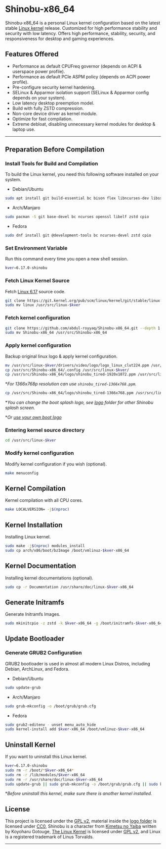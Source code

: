 # Shinobu-x86_64

Shinobu-x86_64 is a personal Linux kernel configuration based on the latest stable [Linux kernel](https://kernel.org) release.
Customized for high performance stability and security with low latency. Offers high performance, stability, security, and responsiveness for desktop and gaming experiences.

## Features Offered

* Performance as default CPUFreq governor (depends on ACPI & userspace power profile).
* Performance as default PCIe ASPM policy (depends on ACPI power profile).
* Pre-configure security kernel hardening.
* SELinux & Apparmor isolation support (SELinux & Apparmor config depends on your system).
* Low latency desktop preemption model.
* Build with fully ZSTD compression.
* Non-core device driver as kernel module.
* Optimize for fast compilation.
* Extreme debloat, disabling unnecessary kernel modules for desktop & laptop use.

---

## Preparation Before Compilation

### Install Tools for Build and Compilation

To build the Linux kernel, you need this following software installed on your system.

* Debian/Ubuntu

```bash
sudo apt install git build-essential bc bison flex libncurses-dev libssl-dev libelf-dev zstd cpio
```

* Arch/Manjaro

```bash
sudo pacman -S git base-devel bc ncurses openssl libelf zstd cpio
```

* Fedora

```bash
sudo dnf install git @development-tools bc ncurses-devel zstd cpio
```

### Set Environment Variable

Run this command every time you open a new shell session.

```bash
kver=6.17.0-shinobu
```

### Fetch Linux Kernel Source

Fetch [Linux 6.17](https://git.kernel.org/pub/scm/linux/kernel/git/stable/linux.git/commit/?h=v6.17) source code.
 
```bash
git clone https://git.kernel.org/pub/scm/linux/kernel/git/stable/linux.git --depth 1 -b v6.17
sudo mv linux /usr/src/linux-$kver
```

### Fetch kernel configuration

```bash
git clone https://github.com/abdul-royyaq/Shinobu-x86_64.git --depth 1
sudo mv Shinobu-x86_64 /usr/src/Shinobu-x86_64
```

### Apply kernel configuration

Backup original linux logo & apply kernel configuration.

```bash
mv /usr/src/linux-$kver/drivers/video/logo/logo_linux_clut224.ppm /usr/src/linux-$kver/drivers/video/logo/logo_linux_clut224.backup.ppm
cp /usr/src/Shinobu-x86_64/.config /usr/src/linux-$kver/
cp /usr/src/Shinobu-x86_64/logo/shinobu_tired-1920x1072.ppm /usr/src/linux-$kver/drivers/video/logo/logo_linux_clut224.ppm
```

**For 1366x768p resolution can use `shinobu_tired-1366x768.ppm`.*

```bash
cp /usr/src/Shinobu-x86_64/logo/shinobu_tired-1366x768.ppm /usr/src/linux-$kver/drivers/video/logo/logo_linux_clut224.ppm
```

**You can change the boot splash logo, see [logo](logo/) folder for other Shinobu splash screen.*

**Or [use your own boot logo](logo/README.md)*

### Entering kernel source directory

```bash
cd /usr/src/linux-$kver
```

### Modify kernel configuration

Modify kernel configuration if you wish (optional).

```bash
make menuconfig
```

## Kernel Compilation

Kernel compilation with all CPU cores.

```bash
make LOCALVERSION= -j$(nproc)
```

## Kernel Installation

Installing Linux kernel.

```bash
sudo make -j$(nproc) modules_install
sudo cp arch/x86/boot/bzImage /boot/vmlinuz-$kver-x86_64
```

## Kernel Documentation

Installing kernel documentations (optional).

```bash
sudo cp -r Documentation /usr/share/doc/linux-$kver-x86_64
```

## Generate Initramfs

Generate Initramfs Images.

```bash
sudo mkinitcpio -z zstd -k $kver-x86_64 -g /boot/initramfs-$kver-x86_64.img || sudo dracut --zstd --kver $kver-x86_64
```

## Update Bootloader

### Generate GRUB2 Configuration

GRUB2 bootloader is used in almost all modern Linux Distros, including Debian, ArchLinux, and Fedora.

* Debian/Ubuntu

```bash
sudo update-grub
```

* Arch/Manjaro

```bash
sudo grub-mkconfig -o /boot/grub/grub.cfg
```

* Fedora

```bash
sudo grub2-editenv - unset menu_auto_hide
sudo kernel-install add $kver-x86_64 /boot/vmlinuz-$kver-x86_64
```

## Uninstall Kernel

If you want to uninstall this Linux kernel.

```bash
kver=6.17.0-shinobu
sudo rm -r /boot/*$kver-x86_64*
sudo rm -r /lib/modules/$kver-x86_64
sudo rm -r /usr/share/doc/linux-$kver-x86_64
sudo update-grub || sudo grub-mkconfig -o /boot/grub/grub.cfg || sudo kernel-install remove $kver-x86_64
```

**Before uninstall this kernel, make sure there is another kernel installed.*

## License

This project is licensed under the [GPL v2](https://www.gnu.org/licenses/old-licenses/gpl-2.0.html), material inside the [logo folder](logo/) is licensed under [CC0](https://creativecommons.org/publicdomain/zero/1.0), Shinobu is a character from [Kimetsu no Yaiba](https://kimetsu.com) written by Koyoharu Gotouge, [The Linux Kernel](https://kernel.org) is licensed under [GPL v2](https://www.gnu.org/licenses/old-licenses/gpl-2.0.html), and Linux is a registered trademark of Linus Torvalds.

---
